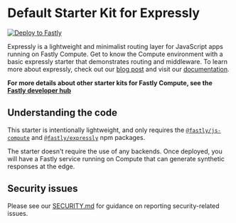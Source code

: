 # Default Starter Kit for Expressly

[![Deploy to Fastly](https://deploy.edgecompute.app/button)](https://deploy.edgecompute.app/deploy)

Expressly is a lightweight and minimalist routing layer for JavaScript apps running on Fastly Compute. Get to know the Compute environment with a basic expressly starter that demonstrates routing and middleware. To learn more about expressly, check out our [blog post](https://www.fastly.com/blog/write-less-do-more-at-the-edge-introducing-expressly) and visit our [documentation](https://expressly.edgecompute.app/).

**For more details about other starter kits for Fastly Compute, see the [Fastly developer hub](https://developer.fastly.com/solutions/starters)**

## Understanding the code

This starter is intentionally lightweight, and only requires the [`@fastly/js-compute`](https://www.npmjs.com/package/@fastly/js-compute) and [`@fastly/expressly`](https://www.npmjs.com/package/@fastly/expressly) npm packages. 

The starter doesn't require the use of any backends. Once deployed, you will have a Fastly service running on Compute that can generate synthetic responses at the edge.

## Security issues

Please see our [SECURITY.md](SECURITY.md) for guidance on reporting security-related issues.

